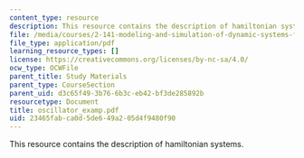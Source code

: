 ```yaml
---
content_type: resource
description: This resource contains the description of hamiltonian systems.
file: /media/courses/2-141-modeling-and-simulation-of-dynamic-systems-fall-2006/23465fabca0d5de649a205d4f9480f90_oscillator_examp.pdf
file_type: application/pdf
learning_resource_types: []
license: https://creativecommons.org/licenses/by-nc-sa/4.0/
ocw_type: OCWFile
parent_title: Study Materials
parent_type: CourseSection
parent_uid: d3c65f49-3b76-6b3c-eb42-bf3de285892b
resourcetype: Document
title: oscillator_examp.pdf
uid: 23465fab-ca0d-5de6-49a2-05d4f9480f90
---
```

This resource contains the description of hamiltonian systems.